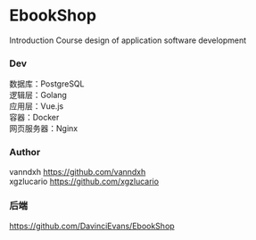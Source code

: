 # EbookShop

Introduction Course design of application software development

### Dev 

数据库：PostgreSQL  
逻辑层：Golang  
应用层：Vue.js  
容器：Docker  
网页服务器：Nginx  

### Author 

vanndxh https://github.com/vanndxh  
xgzlucario https://github.com/xgzlucario  

### 后端

https://github.com/DavinciEvans/EbookShop
